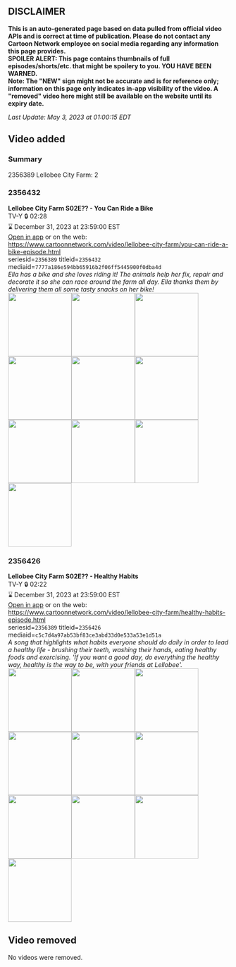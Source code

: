## DISCLAIMER
**This is an auto-generated page based on data pulled from official video APIs and is correct at time of publication. Please do not contact any Cartoon Network employee on social media regarding any information this page provides.**  
**SPOILER ALERT: This page contains thumbnails of full episodes/shorts/etc. that might be spoilery to you. YOU HAVE BEEN WARNED.**  
**Note: The "NEW" sign might not be accurate and is for reference only; information on this page only indicates in-app visibility of the video. A "removed" video here might still be available on the website until its expiry date.**  

_Last Update: May 3, 2023 at 01:00:15 EDT_
## Video added
### Summary
2356389 Lellobee City Farm: 2  
### 2356432
**Lellobee City Farm S02E?? - You Can Ride a Bike**  
TV-Y 🔒 02:28  
⌛ December 31, 2023 at 23:59:00 EST  
[Open in app](https://cnvideo.sercomkc.org/redirector.html?type=cnapp&seriesid=1000000000093702&titleid=2356432&mediaid=7777a186e594bb65916b2f06ff5445900f0dba4d) or on the web: https://www.cartoonnetwork.com/video/lellobee-city-farm/you-can-ride-a-bike-episode.html  
seriesid=`2356389` titleid=`2356432` mediaid=`7777a186e594bb65916b2f06ff5445900f0dba4d`  
_Ella has a bike and she loves riding it! The animals help her fix, repair and decorate it so she can race around the farm all day. Ella thanks them by delivering them all some tasty snacks on her bike!_  
<a href="https://s3.amazonaws.com/cartoonorchestrator/2356432_001_1280x720.jpg"><img src="https://s3.amazonaws.com/cartoonorchestrator/2356432_001_640x360.jpg" height="144px" /></a><a href="https://s3.amazonaws.com/cartoonorchestrator/2356432_002_1280x720.jpg"><img src="https://s3.amazonaws.com/cartoonorchestrator/2356432_002_640x360.jpg" height="144px" /></a><a href="https://s3.amazonaws.com/cartoonorchestrator/2356432_003_1280x720.jpg"><img src="https://s3.amazonaws.com/cartoonorchestrator/2356432_003_640x360.jpg" height="144px" /></a><a href="https://s3.amazonaws.com/cartoonorchestrator/2356432_004_1280x720.jpg"><img src="https://s3.amazonaws.com/cartoonorchestrator/2356432_004_640x360.jpg" height="144px" /></a><a href="https://s3.amazonaws.com/cartoonorchestrator/2356432_005_1280x720.jpg"><img src="https://s3.amazonaws.com/cartoonorchestrator/2356432_005_640x360.jpg" height="144px" /></a><a href="https://s3.amazonaws.com/cartoonorchestrator/2356432_006_1280x720.jpg"><img src="https://s3.amazonaws.com/cartoonorchestrator/2356432_006_640x360.jpg" height="144px" /></a><a href="https://s3.amazonaws.com/cartoonorchestrator/2356432_007_1280x720.jpg"><img src="https://s3.amazonaws.com/cartoonorchestrator/2356432_007_640x360.jpg" height="144px" /></a><a href="https://s3.amazonaws.com/cartoonorchestrator/2356432_008_1280x720.jpg"><img src="https://s3.amazonaws.com/cartoonorchestrator/2356432_008_640x360.jpg" height="144px" /></a><a href="https://s3.amazonaws.com/cartoonorchestrator/2356432_009_1280x720.jpg"><img src="https://s3.amazonaws.com/cartoonorchestrator/2356432_009_640x360.jpg" height="144px" /></a><a href="https://s3.amazonaws.com/cartoonorchestrator/2356432_010_1280x720.jpg"><img src="https://s3.amazonaws.com/cartoonorchestrator/2356432_010_640x360.jpg" height="144px" /></a>
### 2356426
**Lellobee City Farm S02E?? - Healthy Habits**  
TV-Y 🔒 02:22  
⌛ December 31, 2023 at 23:59:00 EST  
[Open in app](https://cnvideo.sercomkc.org/redirector.html?type=cnapp&seriesid=1000000000093702&titleid=2356426&mediaid=c5c7d4a97ab53bf83ce3abd33d0e533a53e1d51a) or on the web: https://www.cartoonnetwork.com/video/lellobee-city-farm/healthy-habits-episode.html  
seriesid=`2356389` titleid=`2356426` mediaid=`c5c7d4a97ab53bf83ce3abd33d0e533a53e1d51a`  
_A song that highlights what habits everyone should do daily in order to lead a healthy life - brushing their teeth, washing their hands, eating healthy foods and exercising. 'If you want a good day, do everything the healthy way, healthy is the way to be, with your friends at Lellobee'._  
<a href="https://s3.amazonaws.com/cartoonorchestrator/2356426_001_1280x720.jpg"><img src="https://s3.amazonaws.com/cartoonorchestrator/2356426_001_640x360.jpg" height="144px" /></a><a href="https://s3.amazonaws.com/cartoonorchestrator/2356426_002_1280x720.jpg"><img src="https://s3.amazonaws.com/cartoonorchestrator/2356426_002_640x360.jpg" height="144px" /></a><a href="https://s3.amazonaws.com/cartoonorchestrator/2356426_003_1280x720.jpg"><img src="https://s3.amazonaws.com/cartoonorchestrator/2356426_003_640x360.jpg" height="144px" /></a><a href="https://s3.amazonaws.com/cartoonorchestrator/2356426_004_1280x720.jpg"><img src="https://s3.amazonaws.com/cartoonorchestrator/2356426_004_640x360.jpg" height="144px" /></a><a href="https://s3.amazonaws.com/cartoonorchestrator/2356426_005_1280x720.jpg"><img src="https://s3.amazonaws.com/cartoonorchestrator/2356426_005_640x360.jpg" height="144px" /></a><a href="https://s3.amazonaws.com/cartoonorchestrator/2356426_006_1280x720.jpg"><img src="https://s3.amazonaws.com/cartoonorchestrator/2356426_006_640x360.jpg" height="144px" /></a><a href="https://s3.amazonaws.com/cartoonorchestrator/2356426_007_1280x720.jpg"><img src="https://s3.amazonaws.com/cartoonorchestrator/2356426_007_640x360.jpg" height="144px" /></a><a href="https://s3.amazonaws.com/cartoonorchestrator/2356426_008_1280x720.jpg"><img src="https://s3.amazonaws.com/cartoonorchestrator/2356426_008_640x360.jpg" height="144px" /></a><a href="https://s3.amazonaws.com/cartoonorchestrator/2356426_009_1280x720.jpg"><img src="https://s3.amazonaws.com/cartoonorchestrator/2356426_009_640x360.jpg" height="144px" /></a><a href="https://s3.amazonaws.com/cartoonorchestrator/2356426_010_1280x720.jpg"><img src="https://s3.amazonaws.com/cartoonorchestrator/2356426_010_640x360.jpg" height="144px" /></a>
## Video removed
No videos were removed.  
